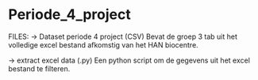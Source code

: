 # Periode_4_project

FILES:
-> Dataset periode 4 project (CSV)
Bevat de groep 3 tab uit het volledige excel bestand afkomstig van het HAN biocentre.

-> extract excel data (.py)
Een python script om de gegevens uit het excel bestand te filteren. 
